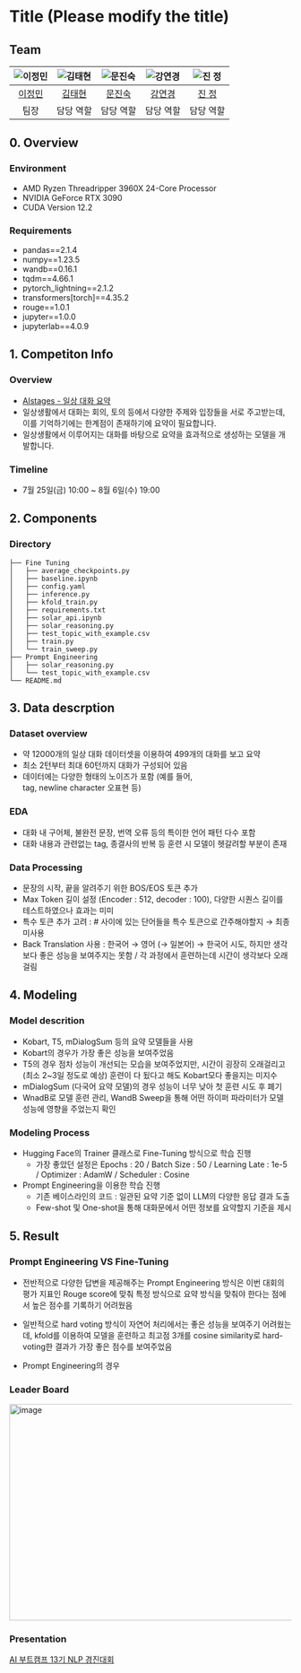 # Title (Please modify the title)
## Team

| ![이정민](https://avatars.githubusercontent.com/u/122961094?v=4) | ![김태현](https://avatars.githubusercontent.com/u/7031901?v=4) | ![문진숙](https://avatars.githubusercontent.com/u/204665219?v=4) | ![강연경](https://avatars.githubusercontent.com/u/5043251?v=4) | ![진 정](https://avatars.githubusercontent.com/u/87558804?v=4) |
| :--------------------------------------------------------------: | :--------------------------------------------------------------: | :--------------------------------------------------------------: | :--------------------------------------------------------------: | :--------------------------------------------------------------: |
|            [이정민](https://github.com/lIllIlIIIll)             |            [김태현](https://github.com/huefilm)             |            [문진숙](https://github.com/June3723)             |            [강연경](https://github.com/YeonkyungKang)             |            [진 정](https://github.com/wlswjd)             |
|                            팀장                             |                            담당 역할                             |                            담당 역할                             |                            담당 역할                             |                            담당 역할                             |

## 0. Overview
### Environment

- AMD Ryzen Threadripper 3960X 24-Core Processor
- NVIDIA GeForce RTX 3090
- CUDA Version 12.2

### Requirements

- pandas==2.1.4
- numpy==1.23.5
- wandb==0.16.1
- tqdm==4.66.1
- pytorch_lightning==2.1.2
- transformers[torch]==4.35.2
- rouge==1.0.1
- jupyter==1.0.0
- jupyterlab==4.0.9

## 1. Competiton Info

### Overview

- [AIstages - 일상 대화 요약](https://stages.ai/en/competitions/357/overview/description)
- 일상생활에서 대화는 회의, 토의 등에서 다양한 주제와 입장들을 서로 주고받는데, 이를 기억하기에는 한계점이 존재하기에 요약이 필요합니다.
- 일상생활에서 이루어지는 대화를 바탕으로 요약을 효과적으로 생성하는 모델을 개발합니다.

### Timeline

- 7월 25일(금) 10:00 ~ 8월 6일(수) 19:00

## 2. Components

### Directory

```
├── Fine Tuning
│   ├── average_checkpoints.py
│   ├── baseline.ipynb
│   ├── config.yaml
│   ├── inference.py
│   ├── kfold_train.py
│   ├── requirements.txt
│   ├── solar_api.ipynb
│   ├── solar_reasoning.py
│   ├── test_topic_with_example.csv
│   ├── train.py
│   └── train_sweep.py
├── Prompt Engineering
│   ├── solar_reasoning.py
│   └── test_topic_with_example.csv
└── README.md
```

## 3. Data descrption

### Dataset overview

- 약 12000개의 일상 대화 데이터셋을 이용하여 499개의 대화를 보고 요약
- 최소 2턴부터 최대 60턴까지 대화가 구성되어 있음
- 데이터에는 다양한 형태의 노이즈가 포함 (예를 들어, <br> tag, newline character 오표현 등)

### EDA

- 대화 내 구어체, 불완전 문장, 번역 오류 등의 특이한 언어 패턴 다수 포함
- 대화 내용과 관련없는 tag, 종결사의 반복 등 훈련 시 모델이 헷갈려할 부분이 존재

### Data Processing

- 문장의 시작, 끝을 알려주기 위한 BOS/EOS 토큰 추가
- Max Token 길이 설정 (Encoder : 512, decoder : 100), 다양한 시퀀스 길이를 테스트하였으나 효과는 미미
- 특수 토큰 추가 고려 : # 사이에 있는 단어들을 특수 토큰으로 간주해야할지 → 최종 미사용
- Back Translation 사용 : 한국어 → 영어 (→ 일본어) → 한국어 시도, 하지만 생각보다 좋은 성능을 보여주지는 못함 / 각 과정에서 훈련하는데 시간이 생각보다 오래걸림

## 4. Modeling

### Model descrition

- Kobart, T5, mDialogSum 등의 요약 모델들을 사용
- Kobart의 경우가 가장 좋은 성능을 보여주었음
- T5의 경우 점차 성능이 개선되는 모습을 보여주었지만, 시간이 굉장히 오래걸리고(최소 2~3일 정도로 예상) 훈련이 다 됬다고 해도 Kobart모다 좋을지는 미지수
- mDialogSum (다국어 요약 모델)의 경우 성능이 너무 낮아 첫 훈련 시도 후 폐기
- WnadB로 모델 훈련 관리, WandB Sweep을 통해 어떤 하이퍼 파라미터가 모델 성능에 영향을 주었는지 확인

### Modeling Process

- Hugging Face의 Trainer 클래스로 Fine-Tuning 방식으로 학습 진행
  - 가장 좋았던 설정은 Epochs : 20 / Batch Size : 50 / Learning Late : 1e-5 / Optimizer : AdamW / Scheduler : Cosine
- Prompt Engineering을 이용한 학습 진행
  - 기존 베이스라인의 코드 : 일관된 요약 기준 없이 LLM의 다양한 응답 결과 도출
  - Few-shot 및 One-shot을 통해 대화문에서 어떤 정보를 요약할지 기준을 제시

## 5. Result

### Prompt Engineering VS Fine-Tuning
- 전반적으로 다양한 답변을 제공해주는 Prompt Engineering 방식은 이번 대회의 평가 지표인 Rouge score에 맞춰 특정 방식으로 요약 방식을 맞춰야 한다는 점에서 높은 점수를 기록하기 어려웠음
- 일반적으로 hard voting 방식이 자연어 처리에서는 좋은 성능을 보여주기 어려웠는데, kfold를 이용하여 모델을 훈련하고 최고점 3개를 cosine similarity로 hard-voting한 결과가 가장 좋은 점수를 보여주었음

- Prompt Engineering의 경우

### Leader Board

<img width="966" height="386" alt="image" src="https://github.com/user-attachments/assets/a3fea6ae-30cd-4524-92c6-c000c3975342" />


### Presentation

[AI 부트캠프 13기 NLP 경진대회](https://docs.google.com/presentation/d/1NHAyDUWhEJTWe8n4VmnfUeIyyt6eThcF/edit?slide=id.p8#slide=id.p8)
